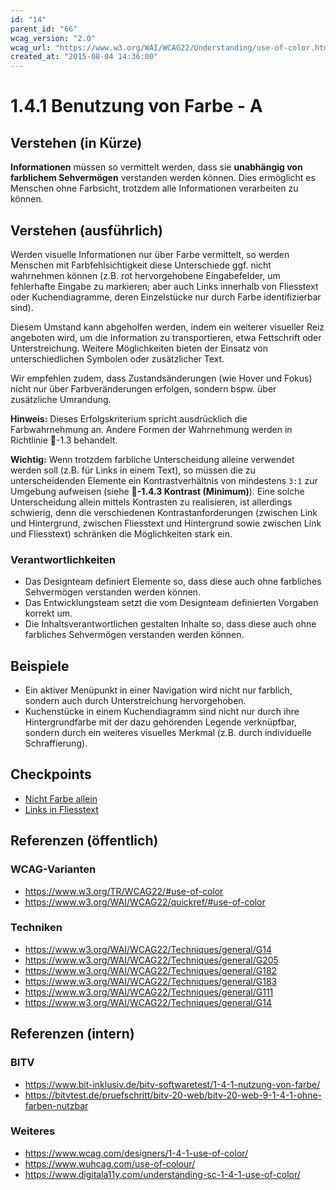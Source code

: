 ```yaml
---
id: "14"
parent_id: "66"
wcag_version: "2.0"
wcag_url: "https://www.w3.org/WAI/WCAG22/Understanding/use-of-color.html"
created_at: "2015-08-04 14:36:00"
---
```


# 1.4.1 Benutzung von Farbe - A

## Verstehen (in Kürze)

**Informationen** müssen so vermittelt werden, dass sie **unabhängig von farblichem Sehvermögen** verstanden werden können. Dies ermöglicht es Menschen ohne Farbsicht, trotzdem alle Informationen verarbeiten zu können.

## Verstehen (ausführlich)

Werden visuelle Informationen nur über Farbe vermittelt, so werden Menschen mit Farbfehlsichtigkeit diese Unterschiede ggf. nicht wahrnehmen können (z.B. rot hervorgehobene Eingabefelder, um fehlerhafte Eingabe zu markieren; aber auch Links innerhalb von Fliesstext oder Kuchendiagramme, deren Einzelstücke nur durch Farbe identifizierbar sind).

Diesem Umstand kann abgeholfen werden, indem ein weiterer visueller Reiz angeboten wird, um die Information zu transportieren, etwa Fettschrift oder Unterstreichung. Weitere Möglichkeiten bieten der Einsatz von unterschiedlichen Symbolen oder zusätzlicher Text.

Wir empfehlen zudem, dass Zustandsänderungen (wie Hover und Fokus) nicht nur über Farbveränderungen erfolgen, sondern bspw. über zusätzliche Umrandung.

**Hinweis:** Dieses Erfolgskriterium spricht ausdrücklich die Farbwahrnehmung an. Andere Formen der Wahrnehmung werden in Richtlinie 📜-1.3 behandelt.

**Wichtig:** Wenn trotzdem farbliche Unterscheidung alleine verwendet werden soll (z.B. für Links in einem Text), so müssen die zu unterscheidenden Elemente ein Kontrastverhältnis von mindestens `3:1` zur Umgebung aufweisen (siehe **📜-1.4.3 Kontrast (Minimum)**). Eine solche Unterscheidung allein mittels Kontrasten zu realisieren, ist allerdings schwierig, denn die verschiedenen Kontrastanforderungen (zwischen Link und Hintergrund, zwischen Fliesstext und Hintergrund sowie zwischen Link und Fliesstext) schränken die Möglichkeiten stark ein.

### Verantwortlichkeiten

- Das Designteam definiert Elemente so, dass diese auch ohne farbliches Sehvermögen verstanden werden können.
- Das Entwicklungsteam setzt die vom Designteam definierten Vorgaben korrekt um.
- Die Inhaltsverantwortlichen gestalten Inhalte so, dass diese auch ohne farbliches Sehvermögen verstanden werden können.

## Beispiele

- Ein aktiver Menüpunkt in einer Navigation wird nicht nur farblich, sondern auch durch Unterstreichung hervorgehoben.
- Kuchenstücke in einem Kuchendiagramm sind nicht nur durch ihre Hintergrundfarbe mit der dazu gehörenden Legende verknüpfbar, sondern durch ein weiteres visuelles Merkmal (z.B. durch individuelle Schraffierung).

## Checkpoints

- [Nicht Farbe allein](nicht-farbe-allein)
- [Links in Fliesstext](links-in-fliesstext)

## Referenzen (öffentlich)

### WCAG-Varianten
- <https://www.w3.org/TR/WCAG22/#use-of-color>
- <https://www.w3.org/WAI/WCAG22/quickref/#use-of-color>

### Techniken
- <https://www.w3.org/WAI/WCAG22/Techniques/general/G14>
- <https://www.w3.org/WAI/WCAG22/Techniques/general/G205>
- <https://www.w3.org/WAI/WCAG22/Techniques/general/G182>
- <https://www.w3.org/WAI/WCAG22/Techniques/general/G183>
- <https://www.w3.org/WAI/WCAG22/Techniques/general/G111>
- <https://www.w3.org/WAI/WCAG22/Techniques/general/G14>

## Referenzen (intern)

### BITV
- <https://www.bit-inklusiv.de/bitv-softwaretest/1-4-1-nutzung-von-farbe/>
- <https://bitvtest.de/pruefschritt/bitv-20-web/bitv-20-web-9-1-4-1-ohne-farben-nutzbar>

### Weiteres
- <https://www.wcag.com/designers/1-4-1-use-of-color/>
- <https://www.wuhcag.com/use-of-colour/>
- <https://www.digitala11y.com/understanding-sc-1-4-1-use-of-color/>